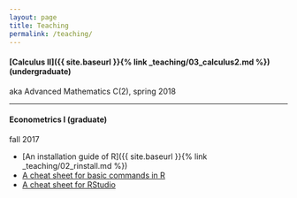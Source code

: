 ```yaml
---
layout: page
title: Teaching
permalink: /teaching/
---
```



#### [Calculus II]({{ site.baseurl }}{% link _teaching/03_calculus2.md %}) (undergraduate)
aka Advanced Mathematics C(2), spring 2018

---


<!--
#### [Econometrics I (fall 2017)]({{ site.baseurl }}{% link _teaching/01_econometrics.md %})
(&#9757; click the title to open the course page)
-->

#### Econometrics I (graduate)
fall 2017

<!--
* **Announcement**: the classroom has been changed to 1700 from Oct 16, 2017.
-->
* [An installation guide of R]({{ site.baseurl }}{% link _teaching/02_rinstall.md %})
* [A cheat sheet for basic commands in R](http://github.com/rstudio/cheatsheets/raw/master/base-r.pdf)
* [A cheat sheet for RStudio](https://github.com/rstudio/cheatsheets/raw/master/rstudio-ide.pdf)
